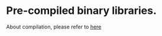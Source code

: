 # Pre-compiled binary libraries.

About compilation, please refer to [here](https://github.com/NekoX-Dev/NekoX/update_jni.sh)